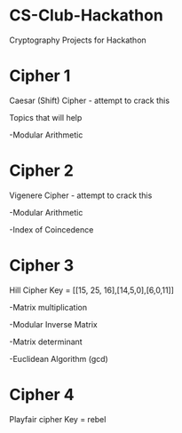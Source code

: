 # CS-Club-Hackathon
Cryptography Projects for Hackathon

# Cipher 1
Caesar (Shift) Cipher - attempt to crack this 

Topics that will help

-Modular Arithmetic 


# Cipher 2
Vigenere Cipher - attempt to crack this 

-Modular Arithmetic 

-Index of Coincedence 


# Cipher 3
Hill Cipher Key = [[15, 25, 16],[14,5,0],[6,0,11]] 

-Matrix multiplication 

-Modular Inverse Matrix 

-Matrix determinant 

-Euclidean Algorithm (gcd) 

# Cipher 4
Playfair cipher Key = rebel 
